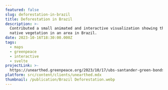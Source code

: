 ```yaml
---
featured: false
slug: deforestation-in-brazil
title: Deforestation in Brazil
description: >-
  Contributed a small animated and interactive visualization showing the loss of
  native vegetation in an area in Brazil.
date: 2023-10-16T18:30:00.000Z
tags:
  - maps
  - greenpeace
  - interactive
  - svelte
projectLink: >-
  https://unearthed.greenpeace.org/2023/10/17/ubs-santander-green-bonds-deforesters-slave-labour-brazil/
platform: src/content/clients/unearthed.mdx
thumbnail: /publication/Brazil Deforestation.webp
---
```


